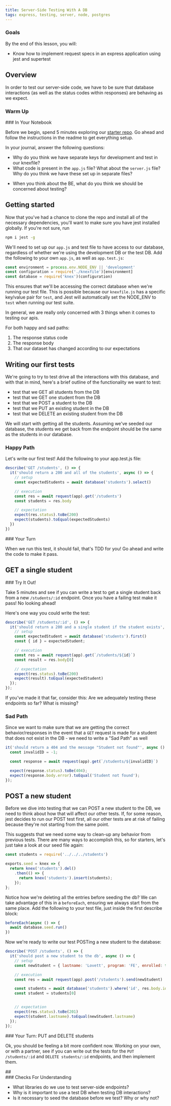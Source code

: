 ```yaml
---
title: Server-Side Testing With A DB
tags: express, testing, server, node, postgres
---
```



### Goals

By the end of this lesson, you will:

* Know how to implement request specs in an express application using jest and supertest

## Overview

In order to test our server-side code, we have to be sure that database interactions (as well as the status codes within responses) are behaving as we expect.

### Warm Up

<section class="call-to-action">
### In Your Notebook

Before we begin, spend 5 minutes exploring our [starter
repo](https://github.com/turingschool-examples/test-express). Go ahead and follow the instructions in the readme to get everything setup. 

In your journal, answer the following questions:
  - Why do you think we have separate keys for development and test in our knexfile?
  - What code is present in the `app.js` file? What about the `server.js` file? Why do you think we have these set up in separate files?
  <!-- In order to test things we need to separate our server startup from our endpoints. If we leave the startup in the file that we're testing, then our project will try to start the server each time we run our tests. -->
  - When you think about the BE, what do you think we should be concerned about testing?
</section>

## Getting started

Now that you've had a chance to clone the repo and install all of the necessary dependencies, you'll want to make sure you have jest installed globally. If you're not sure, run

```bash
npm i jest -g
```

We'll need to set up our `app.js` and test file to have access to our database, regardless of whether we're using the development DB or the test DB. Add the following to your own `app.js`, as well as `app.test.js`:

```js
const environment = process.env.NODE_ENV || 'development'
const configuration = require('./knexfile')[environment]
const database = require('knex')(configuration)
```

This ensures that we'll be accessing the correct database when we're running our test file. This is possible because our `knexfile.js` has a specific key/value pair for `test`, and Jest will automatically set the NODE_ENV to `test` when running our test suite.

In general, we are really only concerned with 3 things when it comes to testing our apis.

For both happy and sad paths:
1. The response status code
2. The response body
3. That our dataset has changed according to our expectations

## Writing our first tests

We're going to try to test drive all the interactions with this database, and
with that in mind, here's a brief outline of the functionality we want to test:

  - test that we GET all students from the DB  
  - test that we GET one student from the DB  
  - test that we POST a student to the DB  
  - test that we PUT an existing student in the DB  
  - test that we DELETE an existing student from the DB  

We will start with getting all the students. Assuming we've seeded our database, the students we get back from the endpoint should be the same as the students in our database.

### Happy Path

Let's write our first test! Add the following to your app.test.js file:

```js
describe('GET /students', () => {
  it('should return a 200 and all of the students', async () => {
    // setup
    const expectedStudents = await database('students').select()

    // execution
    const res = await request(app).get('/students')
    const students = res.body

    // expectation
    expect(res.status).toBe(200)
    expect(students).toEqual(expectedStudents)
  })
})
```

<section class="call-to-action">
### Your Turn

When we run this test, it should fail, that's TDD for you! Go ahead and write
the code to make it pass.
</section>

## GET a single student

<section class="call-to-action">
### Try It Out!

Take 5 minutes and see if you can write a test to get a single student back from a new `/students/:id` endpoint. Once you have a failing test make it pass! No looking ahead!
</section>

Here's one way you could write the test:

```js
describe('GET /students/:id', () => {
  it('should return a 200 and a single student if the student exists', async () => {
    // setup
    const expectedStudent = await database('students').first()
    const { id } = expectedStudent;

    // execution
    const res = await request(app).get(`/students/${id}`)
    const result = res.body[0]

    // expectation
    expect(res.status).toBe(200)
    expect(result).toEqual(expectedStudent)
  });
});
```

If you've made it that far, consider this: Are we adequately testing these
endpoints so far? What is missing?

### Sad Path

Since we want to make sure that we are getting the correct behavior/responses in the event that a `GET` request is made for a student that does not exist in the DB - we need to write a "Sad Path" as well

```js
it('should return a 404 and the message "Student not found"', async () => {
  const invalidID = -1;

  const response = await request(app).get(`/students/${invalidID}`)

  expect(response.status).toBe(404);
  expect(response.body.error).toEqual('Student not found');
});
```

## POST a new student

Before we dive into testing that we can POST a new student to the DB, we need to
think about how that will affect our other tests. If, for some reason, jest
decides to run our POST test first, all our other tests are at risk of failing
because they're not starting from the same point. 

This suggests that we need some way to clean-up any behavior from previous
tests. There are many ways to accomplish this, so for starters, let's just take
a look at our seed file again:

```js
const students = require('../../../students')

exports.seed = knex => {
  return knex('students').del()
    .then(() => {
      return knex('students').insert(students);
    });
};
```

Notice how we're deleting all the entries before seeding the db? We can take
advantage of this in a `beforeEach`, ensuring we always start from the same
place. Add the following to your test file, just inside the first describe
block:

```js
beforeEach(async () => {
  await database.seed.run()
})
```

Now we're ready to write our test POSTing a new student to the database:

```js
describe('POST /students', () => {
  it('should post a new student to the db', async () => {
    // setup
    const newStudent = { lastname: 'Lovett', program: 'FE', enrolled: false }

    // execution
    const res = await request(app).post('/students').send(newStudent)

    const students = await database('students').where('id', res.body.id).select()
    const student = students[0]


    // expectation
    expect(res.status).toBe(201)
    expect(student.lastname).toEqual(newStudent.lastname)
  });
});
```

<section class="call-to-action">
### Your Turn: PUT and DELETE students

Ok, you should be feeling a bit more confident now. Working on your own, or with
a partner, see if you can write out the tests for the `PUT /students/:id` and
`DELETE students/:id` endpoints, and then implement them.
</section>
## 

<section class="checks-for-understanding">
### Checks For Understanding

* What libraries do we use to test server-side endpoints?
* Why is it important to use a test DB when testing DB interactions?
* Is it necessary to seed the database before we test? Why or why not?
</section>